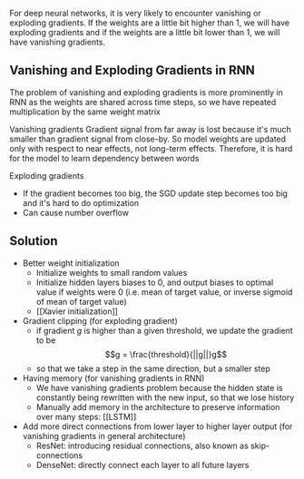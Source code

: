 For deep neural networks, it is very likely to encounter vanishing or exploding gradients. If the weights are a little bit higher than 1, we will have exploding gradients and if the weights are a little bit lower than 1, we will have vanishing gradients.

## Vanishing and Exploding Gradients in RNN
The problem of vanishing and exploding gradients is more prominently in RNN as the weights are shared across time steps, so we have repeated multiplication by the same weight matrix

Vanishing gradients
Gradient signal from far away is lost because it's much smaller than gradient signal from close-by. So model weights are updated only with respect to near effects, not long-term effects. Therefore, it is hard for the model to learn dependency between words

Exploding gradients
- If the gradient becomes too big, the SGD update step becomes too big and it's hard to do optimization
- Can cause number overflow


## Solution
- Better weight initialization
	- Initialize weights to small random values
	- Initialize hidden layers biases to 0, and output biases to optimal value if weights were 0 (i.e. mean of target value, or inverse sigmoid of mean of target value)
	- [[Xavier initialization]]
- Gradient clipping (for exploding gradient)
	- if gradient $g$ is higher than a given threshold, we update the gradient to be $$g = \frac{threshold}{||g||}g$$
	- so that we take a step in the same direction, but a smaller step
- Having memory (for vanishing gradients in RNN)
	- We have vanishing gradients problem because the hidden state is constantly being rewritten with the new input, so that we lose history
	- Manually add memory in the architecture to preserve information over many steps: [[LSTM]]
- Add more direct connections from lower layer to higher layer output (for vanishing gradients in general architecture)
	- ResNet: introducing residual connections, also known as skip-connections
	- DenseNet: directly connect each layer to all future layers